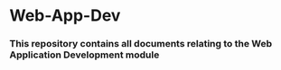 # Web-App-Dev

### This repository contains all documents relating to the Web Application Development module

